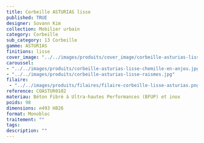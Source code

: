 ```yaml
---
title: Corbeille ASTURIAS lisse
published: TRUE
designer: Sovann Kim
collection: Mobilier urbain
category: Corbeille
sub_category: 13 Corbeille
gamme: ASTURIAS
finitions: lisse
cover_image: "../../images/produits/cover_image/corbeille-asturias-lisse.jpg"
caroussel: 
- "../../images/produits/corbeille-asturias-lisse-chemille-en-anjou.jpg"
- "../../images/produits/corbeille-asturias-lisse-raismes.jpg"
filaire: 
 - "../../images/produits/filaires/filaire-corbeille-lisse-asturias.png"
reference: COASTUR0102
materiau: Béton Fibré à Ultra-hautes Performances (BFUP) et inox
poids: 98
dimensions: ⌀493 H826 
format: Monobloc
traitement: ""
tags: 
description: ""
---
```

